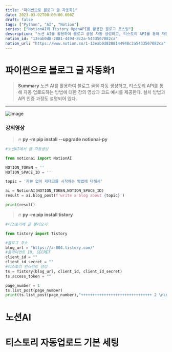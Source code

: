 ```yaml
---
title: "파이썬으로 블로그 글 자동화1"
date: 2023-03-02T00:00:00.000Z
draft: false
tags: ["Python", "AI", "Notion"]
series: ["NotionAI와 Tistory OpenAPI를 활용한 블로그 포스팅"]
description: "노션 AI를 활용하여 블로그 글을 자동 생성하고, 티스토리 API를 통해 자동 업로드하는 방법에 대한 강의 영상과 코드 예시를 제공한다. 설치 방법과 API 인증 과정도 설명되어 있다."
notion_id: "13eab0d8-2881-4494-8c2a-5433567082ca"
notion_url: "https://www.notion.so/1-13eab0d8288144948c2a5433567082ca"
---
```


# 파이썬으로 블로그 글 자동화1

> **Summary**
> 노션 AI를 활용하여 블로그 글을 자동 생성하고, 티스토리 API를 통해 자동 업로드하는 방법에 대한 강의 영상과 코드 예시를 제공한다. 설치 방법과 API 인증 과정도 설명되어 있다.

---

![Image](https://prod-files-secure.s3.us-west-2.amazonaws.com/09ccd4d5-876c-4bba-bbdf-cc77a0a11257/776cb7a4-de22-43c6-b478-8439b88c5af3/Untitled.png?X-Amz-Algorithm=AWS4-HMAC-SHA256&X-Amz-Content-Sha256=UNSIGNED-PAYLOAD&X-Amz-Credential=ASIAZI2LB466W4GWVY5H%2F20250724%2Fus-west-2%2Fs3%2Faws4_request&X-Amz-Date=20250724T081145Z&X-Amz-Expires=3600&X-Amz-Security-Token=IQoJb3JpZ2luX2VjEAAaCXVzLXdlc3QtMiJIMEYCIQCJ0Q02%2Bbor15X6BV0YsOICy%2BAaHmdrlhM7VMAQsiUQtgIhAPf2rVRMaRQxfdG5LjkE5WeAD6%2F0NFRhWZU%2FCBEScjE7Kv8DCCkQABoMNjM3NDIzMTgzODA1IgyQy53nvMlK%2FVE0eDQq3AM5Un0GiImTT92n47pDiL%2Fg1e8TgblSYX0wJ1cHr9IB47kLMZ%2F5oGzG6KE0vABr98RttQ6MgGAfBaBYbRjRCu1JPV%2Bg4K1yuSrm8i%2BkxAbBcZS%2BQbTa1XDyufdyR51fyE%2FAVLRL8YEgK9jqQVPSeKUTVTxi11jBJyP2lnsZAfdwB8xdGFwQa%2B8bIZzdHhsNla1iQdHhASIrco6LjLEhvpcGtogrD93YRGyW39X3pnTQ7zg8mLb6D3gYcL3C%2FaBz%2Bs9pBL3gj3NY%2B%2Fxj5ygITWMEhoKHkCPAr1w8GgDEpDkkEISSPiaWVKG3RQ%2B5oIB6ydfpu8Gkioniah1u%2Fk4DlDLDjsvRW3NFibDJSFLd1mMOOnb3JH5gpcvR5NSL8CmCz8aVWMg9Ak3TsA57N3wQ0nuUv98kfoptcN4ijH241YOB8NZm9NZkpuj7btEgv9HSP35EmX4hNKlO4osT0k2%2BUTtrdySpzj9z5QTkDSOYF8jQBaAxOUhowS6hdYL7sokIxDhaaK1v9T2%2BrKt0O1X5AXK2PUHzCM%2ByBbSXM7cSwgUkG%2FahPtqPkrm%2BgHC6GLvF%2FBwXCuT1T7mmyTpYnWaR23Ux6HVcfzD7nOPeF8SlOhjelHlerDpU%2FosogEkNyjCFz4fEBjqkATYeSlfKxI4RKb5e9H8wcSMXWbRqDjQeWB6ccHSU%2B%2Bu4J%2BdaljGkGjJ0bh%2F4cPCsp62N92cz3yfxEE8zOXNs1H1lWZ%2FHFQcDymuoUcFTUrwkdO3tjtAX2Wrmk%2FVsx6jKYX0ANbHEYXTcoZDnsiViA7C%2BBYqT4wVqGUfWEx%2FvCsWS%2FQ9jN3AsKSLt%2BqG6rfhA3FflUzcSTo7Gi8hJfXh04OyqGk%2BG&X-Amz-Signature=b2471c7c94f892ea3fafd1ec2e6c2596eb937c3f1d8f0dac0c56d0f6b19f02b0&X-Amz-SignedHeaders=host&x-amz-checksum-mode=ENABLED&x-id=GetObject)

### 강의영상

> 🔥 **py -m pip install --upgrade notionai-py**

```python
#노션AI에서 글 자동생성

from notionai import NotionAI

NOTION_TOKEN = ''
NOTION_SPACE_ID = ''

topic = '자본 없이 제태크를 시작하는 방법에 대해서'

ai = NotionAI(NOTION_TOKEN,NOTION_SPACE_ID)
result = ai.blog_post(f'write a blog about {topic}')

print(result)
```

> 🔥 **py -m pip install tistory**

```python
#티스토리에 글 불러오기

from tistory import Tistory

#블로그 주소
blog_url = "https://a-004.tistory.com/"
#클라이언트 ID, SECRET
client_id = ""
client_id_secret = ""
#티스토리 인스턴트 생성
ts = Tistory(blog_url, client_id, client_id_secret)
ts.access_token = ""

page_number = 1
ts.list_post(page_number)
print(ts.list_post(page_number),"+++++++++++++++++++++++++++++++ 2 \n\n")
```

# 노션AI

# 티스토리 자동업로드 기본 세팅

